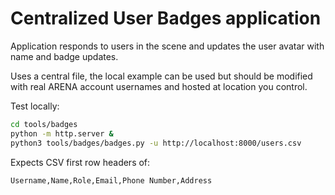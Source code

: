 # Centralized User Badges application
Application responds to users in the scene and updates the user avatar with name and badge updates.

Uses a central file, the local example can be used but should be modified with real ARENA account usernames and hosted at location you control.

Test locally:
```bash
cd tools/badges
python -m http.server &
python3 tools/badges/badges.py -u http://localhost:8000/users.csv
```

Expects CSV first row headers of:
```
Username,Name,Role,Email,Phone Number,Address
```
